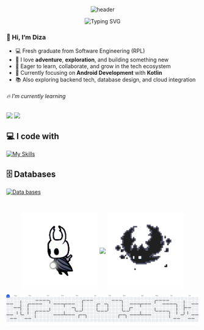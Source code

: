 <!-- ![header](header/header.gif) -->
<p align="center">
  <img src="header/header.gif" alt="header" />
</p>

<p align="center">
  <img src="https://readme-typing-svg.demolab.com?font=Fira+Code&pause=1000&center=true&width=435&lines=Exploring+Code+like+an+Adventure!;Android+Dev+%7C+Open+to+Collaborate+%7C+Growth+Mindset" alt="Typing SVG" />
</p>

### 👋 Hi, I’m **Diza**

- 💻 Fresh graduate from Software Engineering (RPL)
- 🧭 I love **adventure**, **exploration**, and building something new
- 🚀 Eager to learn, collaborate, and grow in the tech ecosystem
- 🎯 Currently focusing on **Android Development** with **Kotlin**
- 📚 Also exploring backend tech, database design, and cloud integration

<!--
**axolotlops/axolotlops** is a ✨ _special_ ✨ repository because its `README.md` (this file) appears on your GitHub profile.

Here are some ideas to get you started:

- 🔭 I’m currently working on ...
- 🌱 I’m currently learning ...
- 👯 I’m looking to collaborate on ...
- 🤔 I’m looking for help with ...
- 💬 Ask me about ...
- 📫 How to reach me: ...
- 😄 Pronouns: ...
- ⚡ Fun fact: ...
-->

###### 🔥 I’m currently learning

<img src="https://img.shields.io/badge/JavaScript-323330?style=for-the-badge&logo=javascript&logoColor=F7DF1E" /> <img src="https://img.shields.io/badge/Laravel-FF2D20?style=for-the-badge&logo=laravel&logoColor=white" />

## 💻 I code with

[![My Skills](https://skillicons.dev/icons?i=html,css,kotlin,figma,php,androidstudio,vscode,windows&perline=4)](https://skillicons.dev)
<br>

## 🗄️ Databases

[![Data bases](https://skillicons.dev/icons?i=mysql,firebase&perline=4)](https://skillicons.dev)

<br>

<p align="center">
  <img src="img/left.gif" width="200" style="vertical-align: middle;" />
  <img src="https://nirzak-streak-stats.vercel.app/?user=axolotlops&theme=dark&hide_border=false" width="400" style="vertical-align: middle;" />
  <img src="img/right.gif" width="200" style="vertical-align: middle;" />
</p>

<picture>
  <source media="(prefers-color-scheme: dark)" srcset="https://raw.githubusercontent.com/axolotlops/axolotlops/output/pacman-contribution-graph-dark.svg">
  <source media="(prefers-color-scheme: light)" srcset="https://raw.githubusercontent.com/axolotlops/axolotlops/output/pacman-contribution-graph.svg">
  <img alt="pacman contribution graph" src="https://raw.githubusercontent.com/axolotlops/axolotlops/output/pacman-contribution-graph.svg">
</picture>
